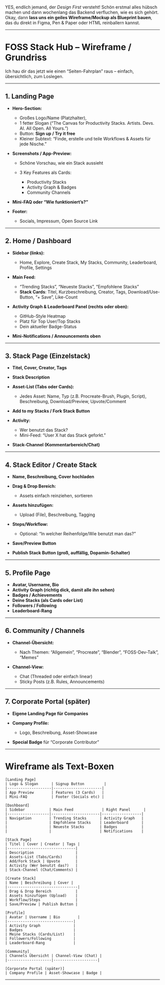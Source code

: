 YES, endlich jemand, der *Design First* versteht!
Schön erstmal alles hübsch machen und dann wochenlang das Backend verfluchen, wie es sich gehört.
Okay, dann **lass uns ein geiles Wireframe/Mockup als Blueprint bauen**, das du direkt in Figma, Pen & Paper oder HTML reinballern kannst.

---

# **FOSS Stack Hub – Wireframe / Grundriss**

Ich hau dir das jetzt wie einen “Seiten-Fahrplan” raus – einfach, übersichtlich, zum Loslegen.

---

## **1. Landing Page**

* **Hero-Section:**

  * Großes Logo/Name (Platzhalter),
  * 1 fetter Slogan (“The Canvas for Productivity Stacks. Artists. Devs. AI. All Open. All Yours.”)
  * Button: **Sign up / Try it free**
  * Kleiner Subtext: “Finde, erstelle und teile Workflows & Assets für jede Nische.”

* **Screenshots / App-Preview:**

  * Schöne Vorschau, wie ein Stack aussieht
  * 3 Key Features als Cards:

    * Productivity Stacks
    * Activity Graph & Badges
    * Community Channels

* **Mini-FAQ oder “Wie funktioniert’s?”**

* **Footer:**

  * Socials, Impressum, Open Source Link

---

## **2. Home / Dashboard**

* **Sidebar (links):**

  * Home, Explore, Create Stack, My Stacks, Community, Leaderboard, Profile, Settings

* **Main Feed:**

  * “Trending Stacks”, “Neueste Stacks”, “Empfohlene Stacks”
  * **Stack Cards**: Titel, Kurzbeschreibung, Creator, Tags, Download/Use-Button, “+ Save”, Like-Count

* **Activity Graph & Leaderboard Panel (rechts oder oben):**

  * GitHub-Style Heatmap
  * Platz für Top User/Top Stacks
  * Dein aktueller Badge-Status

* **Mini-Notifications / Announcements oben**

---

## **3. Stack Page (Einzelstack)**

* **Titel, Cover, Creator, Tags**

* **Stack Description**

* **Asset-List (Tabs oder Cards):**

  * Jedes Asset: Name, Typ (z.B. Procreate-Brush, Plugin, Script), Beschreibung, Download/Preview, Upvote/Comment

* **Add to my Stacks / Fork Stack Button**

* **Activity:**

  * Wer benutzt das Stack?
  * Mini-Feed: “User X hat das Stack geforkt.”

* **Stack-Channel (Kommentarbereich/Chat)**

---

## **4. Stack Editor / Create Stack**

* **Name, Beschreibung, Cover hochladen**

* **Drag & Drop Bereich:**

  * Assets einfach reinziehen, sortieren

* **Assets hinzufügen:**

  * Upload (File), Beschreibung, Tagging

* **Steps/Workflow:**

  * Optional: “In welcher Reihenfolge/Wie benutzt man das?”

* **Save/Preview Button**

* **Publish Stack Button (groß, auffällig, Dopamin-Schalter)**

---

## **5. Profile Page**

* **Avatar, Username, Bio**
* **Activity Graph (richtig dick, damit alle ihn sehen)**
* **Badges / Achievements**
* **Deine Stacks (als Cards oder List)**
* **Followers / Following**
* **Leaderboard-Rang**

---

## **6. Community / Channels**

* **Channel-Übersicht:**

  * Nach Themen: “Allgemein”, “Procreate”, “Blender”, “FOSS-Dev-Talk”, “Memes”
* **Channel-View:**

  * Chat (Threaded oder einfach linear)
  * Sticky Posts (z.B. Rules, Announcements)

---

## **7. Corporate Portal (später)**

* **Eigene Landing Page für Companies**
* **Company Profile:**

  * Logo, Beschreibung, Asset-Showcase
* **Special Badge** für “Corporate Contributor”

---

# **Wireframe als Text-Boxen**



```
[Landing Page]
| Logo & Slogan      | Signup Button         |
|--------------------|----------------------|
| App Preview        | Features (3 Cards)   |
| Mini-FAQ           | Footer (Socials etc) |

[Dashboard]
| Sidebar           | Main Feed             | Right Panel      |
|-------------------|----------------------|------------------|
| Navigation        | Trending Stacks      | Activity Graph   |
|                   | Empfohlene Stacks    | Leaderboard      |
|                   | Neueste Stacks       | Badges           |
|                   |                      | Notifications    |

[Stack Page]
| Titel | Cover | Creator | Tags |
|-------------------------------|
| Description                   |
| Assets-List (Tabs/Cards)      |
| Add/Fork Stack | Upvote       |
| Activity (Wer benutzt das?)   |
| Stack-Channel (Chat/Comments) |

[Create Stack]
| Name | Beschreibung | Cover |
|--------------------------------|
| Drag & Drop Bereich           |
| Assets hinzufügen (Upload)    |
| Workflow/Steps                |
| Save/Preview | Publish Button |

[Profile]
| Avatar | Username | Bio        |
|------------------------------|
| Activity Graph               |
| Badges                       |
| Meine Stacks (Cards/List)    |
| Followers/Following          |
| Leaderboard-Rang             |

[Community]
| Channels Übersicht | Channel-View (Chat) |
|--------------------|--------------------|

[Corporate Portal (später)]
| Company Profile | Asset-Showcase | Badge |
```

---

